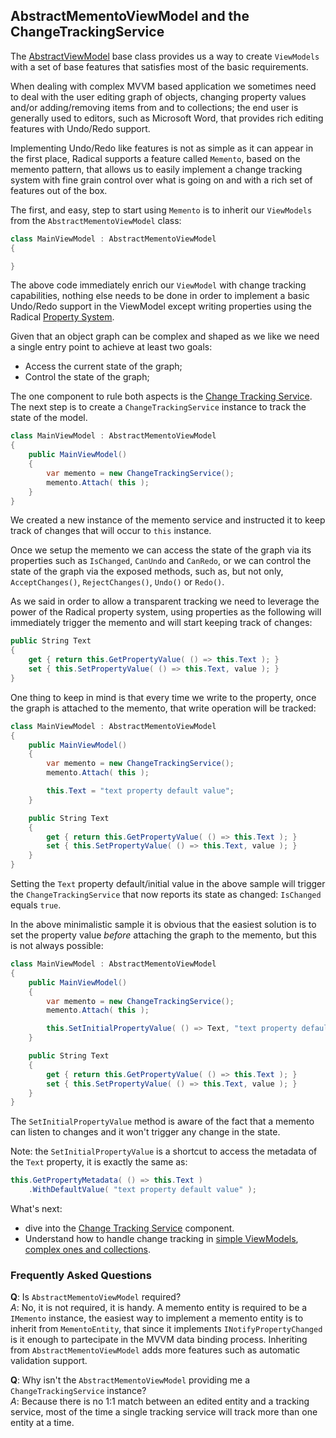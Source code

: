 ## AbstractMementoViewModel and the ChangeTrackingService

The [AbstractViewModel](abstract-view-model.md) base class provides us a way to create `ViewModels` with a set of base features that satisfies most of the basic requirements.

When dealing with complex MVVM based application we sometimes need to deal with the user editing graph of objects, changing property values and/or adding/removing items from and to collections; the end user is generally used to editors, such as Microsoft Word, that provides rich editing features with Undo/Redo support.

Implementing Undo/Redo like features is not as simple as it can appear in the first place, Radical supports a feature called `Memento`, based on the memento pattern, that allows us to easily implement a change tracking system with fine grain control over what is going on and with a rich set of features out of the box.

The first, and easy, step to start using `Memento` is to inherit our `ViewModels` from the `AbstractMementoViewModel` class:

```csharp
class MainViewModel : AbstractMementoViewModel
{

}
```

The above code immediately enrich our `ViewModel` with change tracking capabilities, nothing else needs to be done in order to implement a basic Undo/Redo support in the ViewModel except writing properties using the Radical [Property System](/entities/property-system.md).

Given that an object graph can be complex and shaped as we like we need a single entry point to achieve at least two goals:

* Access the current state of the graph;
* Control the state of the graph;

The one component to rule both aspects is the [Change Tracking Service](/memento/change-tracking-service.md). The next step is to create a `ChangeTrackingService` instance to track the state of the model.

```csharp
class MainViewModel : AbstractMementoViewModel
{
    public MainViewModel()
    {
        var memento = new ChangeTrackingService();
        memento.Attach( this );
    }
}
```

We created a new instance of the memento service and instructed it to keep track of changes that will occur to `this` instance.

Once we setup the memento we can access the state of the graph via its properties such as `IsChanged`, `CanUndo` and `CanRedo`, or we can control the state of the graph via the exposed methods, such as, but not only, `AcceptChanges()`, `RejectChanges()`, `Undo()` or `Redo()`.

As we said in order to allow a transparent tracking we need to leverage the power of the Radical property system, using properties as the following will immediately trigger the memento and will start keeping track of changes:

```csharp
public String Text
{
    get { return this.GetPropertyValue( () => this.Text ); }
    set { this.SetPropertyValue( () => this.Text, value ); }
}
```

One thing to keep in mind is that every time we write to the property, once the graph is attached to the memento, that write operation will be tracked:

```csharp
class MainViewModel : AbstractMementoViewModel
{
    public MainViewModel()
    {
        var memento = new ChangeTrackingService();
        memento.Attach( this );

        this.Text = "text property default value";
    }

    public String Text
    {
        get { return this.GetPropertyValue( () => this.Text ); }
        set { this.SetPropertyValue( () => this.Text, value ); }
    }
}
```

Setting the `Text` property default/initial value in the above sample will trigger the `ChangeTrackingService` that now reports its state as changed: `IsChanged` equals `true`.

In the above minimalistic sample it is obvious that the easiest solution is to set the property value *before* attaching the graph to the memento, but this is not always possible:

```csharp
class MainViewModel : AbstractMementoViewModel
{
    public MainViewModel()
    {
        var memento = new ChangeTrackingService();
        memento.Attach( this );

        this.SetInitialPropertyValue( () => Text, "text property default value" );
    }

    public String Text
    {
        get { return this.GetPropertyValue( () => this.Text ); }
        set { this.SetPropertyValue( () => this.Text, value ); }
    }
}
```

The `SetInitialPropertyValue`  method is aware of the fact that a memento can listen to changes and it won't trigger any change in the state.

Note: the `SetInitialPropertyValue` is a shortcut to access the metadata of the `Text` property, it is exactly the same as:

```csharp
this.GetPropertyMetadata( () => this.Text )
    .WithDefaultValue( "text property default value" );
```

What's next:

* dive into the [Change Tracking Service](/memento/change-tracking-service.md) component.
* Understand how to handle change tracking in [simple ViewModels](memento-change-tracking-simple-view-model.md), [complex ones and collections](memento-change-tracking-collection-and-complex-view-model.md.md).

### Frequently Asked Questions

**Q**: Is `AbstractMementoViewModel` required?  
*A*: No, it is not required, it is handy. A memento entity is required to be a `IMemento` instance, the easiest way to implement a memento entity is to inherit from `MementoEntity`, that since it implements `INotifyPropertyChanged` is it enough to partecipate in the MVVM data binding process. Inheriting from `AbstractMementoViewModel` adds more features such as automatic validation support.

**Q**: Why isn't the `AbstractMementoViewModel` providing me a `ChangeTrackingService` instance?  
*A*: Because there is no 1:1 match between an edited entity and a tracking service, most of the time a single tracking service will track more than one entity at a time.